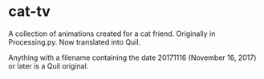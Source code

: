 # cat-tv

A collection of animations created for a cat friend. Originally in Processing.py. Now translated into Quil.

Anything with a filename containing the date 20171116 (November 16, 2017) or later is a Quil original.